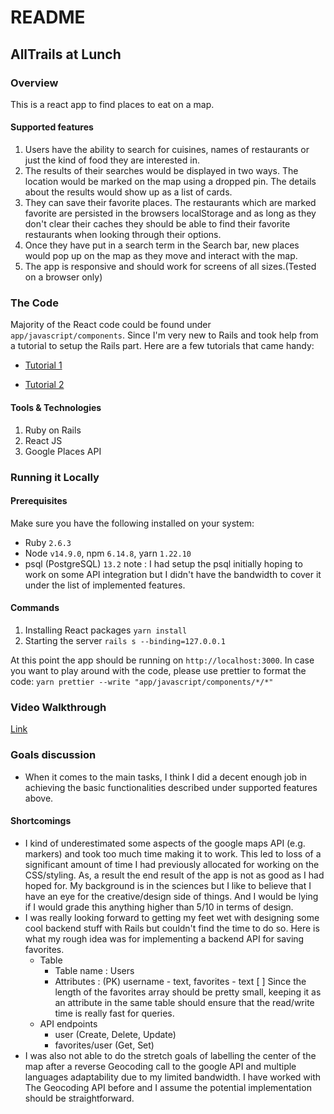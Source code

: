 # README

## AllTrails at Lunch

### Overview

This is a react app to find places to eat on a map.

#### Supported features

1. Users have the ability to search for cuisines, names of restaurants or just the kind of food they are interested in.
2. The results of their searches would be displayed in two ways. The location would be marked on the map using a dropped pin. The details about the results would show up as a list of cards.
3. They can save their favorite places. The restaurants which are marked favorite are persisted in the browsers localStorage and as long as they don't clear their caches they should be able to find their favorite restaurants when looking through their options.
4. Once they have put in a search term in the Search bar, new places would pop up on the map as they move and
interact with the map.
5. The app is responsive and should work for screens of all sizes.(Tested on a browser only)

### The Code
Majority of the React code could be found under `app/javascript/components`.
Since I'm very new to Rails and took help from a tutorial to setup the Rails part.
Here are a few tutorials that came handy:
*  [Tutorial 1](https://guides.rubyonrails.org/getting_started.html)

*  [Tutorial 2](https://www.digitalocean.com/community/tutorials/how-to-set-up-a-ruby-on-rails-project-with-a-react-frontend)

#### Tools & Technologies
1. Ruby on Rails
2. React JS
3. Google Places API

 
### Running it Locally

  

#### Prerequisites
Make sure you have the following installed on your system:
* Ruby `2.6.3`
* Node `v14.9.0`, npm `6.14.8`, yarn `1.22.10`
* psql (PostgreSQL) `13.2`
note : I had setup the psql initially hoping to work on some API integration but I didn't have the bandwidth to cover it under the list of implemented features.

#### Commands
1. Installing React packages
`yarn install`
2. Starting the server
`rails s --binding=127.0.0.1`

At this point the app should be running on `http://localhost:3000`.
In case you want to play around with the code, please use prettier to format the code:
`yarn prettier --write "app/javascript/components/*/*"`

### Video Walkthrough
[Link](https://youtu.be/3TFCroREs6Y)
###  Goals discussion
- When it comes to the main tasks, I think I did a decent enough job in achieving the basic functionalities described under supported features above.

#### Shortcomings
 - I kind of underestimated some aspects of the google maps API (e.g. markers) and took too much time making it to work. This led to loss of a significant amount of time I had previously allocated for working on the CSS/styling. As, a result the end result of the app is not as good as I had hoped for. My background is in the sciences but I like to believe that I have an eye for the creative/design side of things. And I would be lying if I would grade this anything higher than 5/10 in terms of design.
 - I was really looking forward to getting my feet wet with designing some cool backend stuff with Rails but couldn't find the time to do so. 
 Here is what my rough idea was for implementing a backend API for saving favorites. 
	- Table
	  - Table name : Users
	  - Attributes : (PK) username - text, favorites - text [ ]
	Since the length of the favorites array should be pretty small, keeping it as an attribute in the same table should ensure that the read/write time is really fast for queries.        
	 - API endpoints
		  -  user (Create, Delete, Update)
		  -  favorites/user   (Get, Set)
- I was also not able to do the stretch goals of labelling the center of the map after a reverse Geocoding call to the google API and multiple languages adaptability due to my limited bandwidth. I have worked with The Geocoding API before and I assume the potential implementation should be straightforward.  